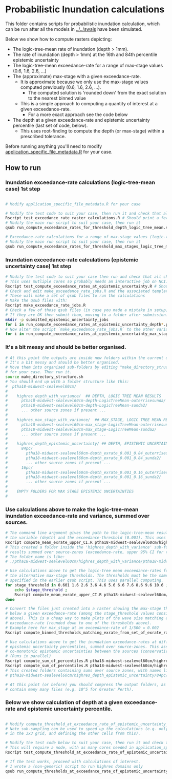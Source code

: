 # Probabilistic Inundation calculations

This folder contains scripts for probabilistic inundation calculation, which can be run after all the models in [../../swals](../../swals) have been simulated.

Below we show how to compute rasters depicting:
* The logic-tree-mean rate of inundation (depth > 1mm).
* The rate of inundation (depth > 1mm) at the 16th and 84th percentile epistemic uncertainty
* The logic-tree-mean exceedance-rate for a range of max-stage values (0.6, 1.6, 2.6, ...)
* The (approximate) max-stage with a given exceedance-rate. 
  * It is approximate because we only use the max-stage values computed previously (0.6, 1.6, 2.6, ...).
    * The computed solution is 'rounded down' from the exact solution to the nearest binned value
  * This is a simple approach to computing a quantity of interest at a given exceedance-rate.
    * For a more exact approach see the code below 
* The depth at a given exceedance-rate and epistemic uncertainty percentile (last set of code, below).
  * This uses root-finding to compute the depth (or max-stage) within a prescribed tolerance.

Before running anything you'll need to modify [application_specific_file_metadata.R](application_specific_file_metadata.R) for your case.

## How to run

### Inundation exceedance-rate calculations (logic-tree-mean case) 1st step
```bash

# Modify application_specific_file_metadata.R for your case

# Modify the test code to suit your case, then run it and check that all cases PASS
Rscript test_exceedance_rate_raster_calculations.R # Should print a few "PASS"
# Modify the main run script to suit your case, then run it
qsub run_compute_exceedance_rates_for_threshold_depth_logic_tree_mean.sh

# Exceedance-rate calculations for a range of max-stage values (logic-tree-mean case, 1st step)
# Modify the main run script to suit your case, then run it
qsub run_compute_exceedance_rates_for_threshold_max_stages_logic_tree_mean.sh
```

### Inundation exceedance-rate calculations (epistemic uncertainty case) 1st step

```bash
# Modify the test code to suit your case then run and check that all checks PASS 
# This uses mutliple cores so probably needs an interactive job on NCI.
Rscript test_compute_exceedance_rates_at_epistemic_uncertainty.R # Should print "PASS"
# Check and edit make_exceedance_rate_jobs.R and the associated template script.
# These will make a set of qsub files to run the calculations
# Make the qsub files with:
Rscript make_exceedance_rate_jobs.R
# Check a few of those qsub files (in case you made a mistake in setup)
# If they are OK then submit them, moving to a folder after submission.
mkdir -p submitted_epistemic_uncertainty_jobs
for i in run_compute_exceedance_rates_at_epistemic_uncertainty_depth*.pbs; do echo $i; qsub $i; mv $i submitted_epistemic_uncertainty_jobs; done
# Now alter the script `make_exceedance_rate_jobs.R` to the other variable: max_stage or depth and repeat the above for .. qsub; done loop:
for i in run_compute_exceedance_rates_at_epistemic_uncertainty_max_stage*.pbs; do echo $i; qsub $i; mv $i submitted_epistemic_uncertainty_jobs; done
```

### It's a bit messy and should be better organised.
```bash
# At this point the outputs are inside new folders within the current directory.
# It's a bit messy and should be better organised.
# Move them into organised sub-folders by editing "make_directory_structure.sh"
# for your case. Then run it.
source make_directory_structure.sh
# You should end up with a folder structure like this:
#  ptha18-midwest-sealevel60cm/
#
#    highres_depth_with_variance/  ## DEPTH, LOGIC TREE MEAN RESULTS
#      ptha18-midwest-sealevel60cm-depth-LogicTreeMean-outerrisesunda/
#      ptha18-midwest-sealevel60cm-depth-LogicTreeMean-sunda2/
#      ... other source zones if present ...
#
#    highres_max_stage_with_variance/  ## MAX_STAGE, LOGIC TREE MEAN RESULTS
#      ptha18-midwest-sealevel60cm-max_stage-LogicTreeMean-outerrisesunda/
#      ptha18-midwest-sealevel60cm-max_stage-LogicTreeMean-sunda2/
#      ... other source zones if present ...
#
#    highres_depth_epistemic_uncertainty/ ## DEPTH, EPISTEMIC UNCERTAINTY RESULTS
#      84pc/
#        ptha18-midwest-sealevel60cm-depth_exrate_0.001_0.84_outerrisesunda/
#        ptha18-midwest-sealevel60cm-depth_exrate_0.001_0.84_sunda2/
#        ... other source zones if present ...
#      16pc/
#        ptha18-midwest-sealevel60cm-depth_exrate_0.001_0.16_outerrisesunda/
#        ptha18-midwest-sealevel60cm-depth_exrate_0.001_0.16_sunda2/
#        ... other source zones if present ...
#
#    EMPTY FOLDERS FOR MAX STAGE EPISTEMIC UNCERTAINTIES
#
```

### Use calculations above to make the logic-tree-mean inundation exceedance-rate and variance, summed over sources.
```bash
# The command line argument gives the path to the logic-tree-mean results above,
# the variable (depth) and the exceedance-threshold (0.001). This uses parallel computing.
Rscript compute_mean_exrate_upper_CI.R ptha18-midwest-sealevel60cm/highres_depth_with_variance depth 0.001
# This created a folder inside the 'highres_depth_with_variance' sub-folder above, containing
# results summed over source-zones (exceedance-rate, upper 95% CI for true exeedance-rate, variance). 
# The folder name is like:
# ./ptha18-midwest-sealevel60cm/highres_depth_with_variance/ptha18-midwest-sealevel60cm_of_source_zones

# Use calculations above to get the logic-tree mean exceedance-rates for all
# the alternative max-stage thresholds. The thresholds must be the same as
# specified in the earlier qsub script. This uses parallel computing.
for stage_threshold in 0.601 1.6 2.6 3.6 4.6 5.6 6.6 7.6 8.6 9.6 10.6 ; do
    echo $stage_threshold ;
    Rscript compute_mean_exrate_upper_CI.R ptha18-midwest-sealevel60cm/highres_max_stage_with_variance max_stage $stage_threshold ;
done

# Convert the files just created into a raster showing the max-stage threshold just
# below a given exceedance-rate (among the stage_threshold values considered
# above). This is a cheap way to make plots of the wave size matching a given
# exceedance-rate (rounded down to one of the thresholds above). 
# Example here for max_stage at an exceedance-rate of 1/500 = 0.002
Rscript compute_binned_thresholds_matching_exrate_from_set_of_exrate_rasters.R ptha18-midwest-sealevel60cm/highres_max_stage_with_variance/ptha18-midwest-sealevel60cm-max_stage-LogicTreeMean-sum_of_source_zones max_stage 0.002

# Use calculations above to get the inundation exceedance-rates at different
# epistemic uncertainty percentiles, summed over source-zones. This assumes
# co-monotonic epistemic uncertainties between the sources (conservative).
# (Runs in parallel)
Rscript compute_sum_of_percentiles.R ptha18-midwest-sealevel60cm/highres_depth_epistemic_uncertainty/ 84 depth 0.001
Rscript compute_sum_of_percentiles.R ptha18-midwest-sealevel60cm/highres_depth_epistemic_uncertainty/ 16 depth 0.001
# This created folders containing sums over source zones, with names like:
# ptha18-midwest-sealevel60cm/highres_depth_epistemic_uncertainty/84pc/ptha18-midwest-sealevel60cm-depth_exrate_0.001_0.84_sum_of_source_zones/

# At this point (or before) you should compress the output folders, as they can
# contain many many files (e.g. 10^5 for Greater Perth). 

```

### Below we show calculation of depth at a given exceedance-rate and epistemic uncertainty percentile.
```bash

# Modify compute_threshold_at_exceedance_rate_of_epistemic_uncertainty_percentile.R for your case.
# Note sub-sampling can be used to speed up the calculations (e.g. only computing the middle pixel
# in the 3x3 grid, and defining the other cells from this).

# Modify the test code below to suit your case, then run it and check that it prints PASS.
# This will require a node, with as many cores needed in application_specific_file_metadata.R::MC_CORES.
Rscript test_compute_threshold_at_exceedance_rate_of_epistemic_uncertainty.R

# If the test works, proceed with calculations of interest.
# I wrote a (non-generic) script to run highres domains only
qsub run_compute_thresholds_at_exceedance_rate_of_epistemic_uncertainty_percentile.sh

```
